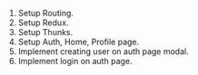 1. Setup Routing.
2. Setup Redux.
3. Setup Thunks.
4. Setup Auth, Home, Profile page.
5. Implement creating user on auth page modal.
6. Implement login on auth page.